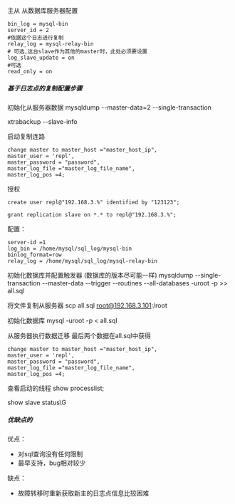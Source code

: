 主从
从数据库服务器配置
```
bin_log = mysql-bin
server_id = 2
#依据这个日志进行复制
relay_log = mysql-relay-bin
# 可选,这台slave作为其他的master时，此处必须要设置
log_slave_update = on
#可选
read_only = on
```

##### 基于日志点的复制配置步骤
初始化从服务器数据
mysqldump --master-data=2 --single-transaction

xtrabackup --slave-info

启动复制连路
```
change master to master_host ="master_host_ip",
master_user = 'repl',
master_password = "password",
master_log_file ="master_log_file_name",
master_log_pos =4;
```

授权
```
create user repl@"192.168.3.%" identified by "123123";

grant replication slave on *.* to repl@"192.168.3.%";
```

配置：
```
server-id =1
log_bin = /home/mysql/sql_log/mysql-bin
binlog_format=row
relay_log = /home/mysql/sql_log/mysql-relay-bin
```

 初始化数据库并配置触发器
 (数据库的版本尽可能一样)
 mysqldump  --single-transaction --master-data --trigger --routines --all-databases -uroot -p >> all.sql

将文件复制从服务器
scp all.sql root@192.168.3.101:/root

初始化数据库
mysql -uroot -p < all.sql

从服务器执行数据迁移
最后两个数据在all.sql中获得
```
change master to master_host ="master_host_ip",
master_user = 'repl',
master_password = "password",
master_log_file ="master_log_file_name",
master_log_pos =4;
```
查看启动的线程
show processlist;

show slave status\G

##### 优缺点的
优点：
- 对sql查询没有任何限制
- 最早支持，bug相对较少

缺点：
 - 故障转移时重新获取新主的日志点信息比较困难
